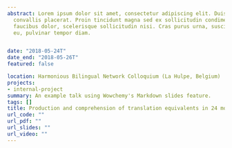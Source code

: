```yaml
---
abstract: Lorem ipsum dolor sit amet, consectetur adipiscing elit. Duis posuere tellusac
  convallis placerat. Proin tincidunt magna sed ex sollicitudin condimentum. Sed ac
  faucibus dolor, scelerisque sollicitudin nisi. Cras purus urna, suscipit quis sapien
  eu, pulvinar tempor diam.


date: "2018-05-24T"
date_end: "2018-05-26T"
featured: false

location: Harmonious Bilingual Network Colloquium (La Hulpe, Belgium)
projects:
- internal-project
summary: An example talk using Wowchemy's Markdown slides feature.
tags: []
title: Production and comprehension of translation equivalents in 24 months old bilingual toddlers - An investigation on the basis of M-CDI and FRAKIS data
url_code: ""
url_pdf: ""
url_slides: ""
url_video: ""
---
```

